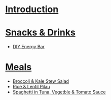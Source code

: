 # [Introduction](README.md)

# [Snacks & Drinks](chapter--snacks-and-drinks.md)

* [DIY Energy Bar](diy-energy-bar.md)

# [Meals](chapter--meals.md)

* [Broccoli & Kale Stew Salad](broccoli-and-kale-stew-salad.md)
* [Rice & Lentil Pilau](rice-and-lentil-pilau.md)
* [Spaghetti in Tuna, Vegetble & Tomato Sauce ](spaghetti-tuna-and-vegetable-tomato-sauce.md)
